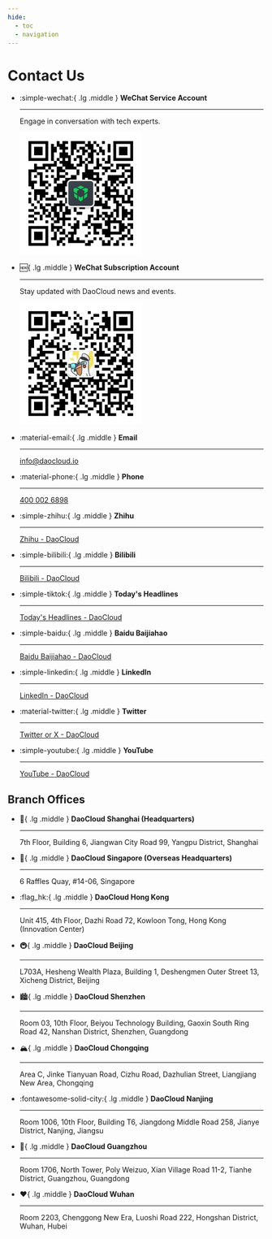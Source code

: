 ```yaml
---
hide:
  - toc
  - navigation
---
```


# Contact Us

<div class="grid cards" markdown>

-   :simple-wechat:{ .lg .middle } __WeChat Service Account__

    ---

    Engage in conversation with tech experts.

    ![WeChat Service Account](../../contact/images/wechat-group.jpg)

-   :new:{ .lg .middle } __WeChat Subscription Account__

    ---

    Stay updated with DaoCloud news and events.

    ![DaoCloud Captain](../../contact/images/capitain.jpg)

</div>

<div class="grid cards" markdown>

-   :material-email:{ .lg .middle } __Email__

    ---

    [info@daocloud.io](mailto:info@daocloud.io)

-   :material-phone:{ .lg .middle } __Phone__

    ---

    [400 002 6898](tel:+4000026898)

-   :simple-zhihu:{ .lg .middle } __Zhihu__

    ---

    [Zhihu - DaoCloud](https://www.zhihu.com/org/daocloud-3)

-   :simple-bilibili:{ .lg .middle } __Bilibili__

    ---

    [Bilibili - DaoCloud](https://space.bilibili.com/549612570)

-   :simple-tiktok:{ .lg .middle } __Today's Headlines__

    ---

    [Today's Headlines - DaoCloud](https://www.toutiao.com/c/user/token/MS4wLjABAAAAjCL7lpMJRcqWN1GJyHspMBw89REvqHABPpfpIAi3W4SWaXfSu87vF5tWRfhkk7gm/?source=m_redirect)

-   :simple-baidu:{ .lg .middle } __Baidu Baijiahao__

    ---

    [Baidu Baijiahao - DaoCloud](https://author.baidu.com/home?from=bjh_article&app_id=1726352370746478)

-   :simple-linkedin:{ .lg .middle } __LinkedIn__

    ---

    [LinkedIn - DaoCloud](https://www.linkedin.com/in/daocloud/)

-   :material-twitter:{ .lg .middle } __Twitter__

    ---

    [Twitter or X - DaoCloud](https://x.com/daocloud_io)

-   :simple-youtube:{ .lg .middle } __YouTube__

    ---

    [YouTube - DaoCloud](https://www.youtube.com/results?search_query=daocloud)

</div>

## Branch Offices

<div class="grid cards" markdown>

-   :tokyo_tower:{ .lg .middle } __DaoCloud Shanghai (Headquarters)__

    ---

    7th Floor, Building 6, Jiangwan City Road 99, Yangpu District, Shanghai

-   :house_with_garden:{ .lg .middle } __DaoCloud Singapore (Overseas Headquarters)__

    ---

    6 Raffles Quay, #14-06, Singapore

-   :flag_hk:{ .lg .middle } __DaoCloud Hong Kong__

    ---

    Unit 415, 4th Floor, Dazhi Road 72, Kowloon Tong, Hong Kong (Innovation Center)

-   :metro:{ .lg .middle } __DaoCloud Beijing__

    ---

    L703A, Hesheng Wealth Plaza, Building 1, Deshengmen Outer Street 13, Xicheng District, Beijing

-   :cityscape:{ .lg .middle } __DaoCloud Shenzhen__

    ---

    Room 03, 10th Floor, Beiyou Technology Building, Gaoxin South Ring Road 42, Nanshan District, Shenzhen, Guangdong

-   :mountain_snow:{ .lg .middle } __DaoCloud Chongqing__

    ---

    Area C, Jinke Tianyuan Road, Cizhu Road, Dazhulian Street, Liangjiang New Area, Chongqing

-   :fontawesome-solid-city:{ .lg .middle } __DaoCloud Nanjing__

    ---

    Room 1006, 10th Floor, Building T6, Jiangdong Middle Road 258, Jianye District, Nanjing, Jiangsu

-   :palm_tree:{ .lg .middle } __DaoCloud Guangzhou__

    ---

    Room 1706, North Tower, Poly Weizuo, Xian Village Road 11-2, Tianhe District, Guangzhou, Guangdong

-   :heart:{ .lg .middle } __DaoCloud Wuhan__

    ---

    Room 2203, Chenggong New Era, Luoshi Road 222, Hongshan District, Wuhan, Hubei

</div>
